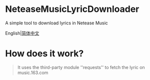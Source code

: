 # NeteaseMusicLyricDownloader
A simple tool to download lyrics in Netease Music

English|[简体中文](./README_cn.md)
# How does it work?
>It uses the third-party module ''requests'' to fetch the lyric on music.163.com
